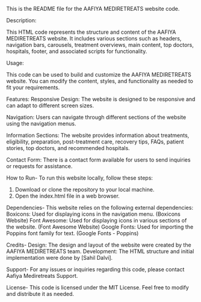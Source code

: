 This is the README file for the AAFIYA MEDIRETREATS website code.


Description: 

This HTML code represents the structure and content of the AAFIYA MEDIRETREATS website. It includes various sections such as headers, navigation bars, carousels, treatment overviews, main content, top doctors, hospitals, footer, and associated scripts for functionality.


Usage: 

This code can be used to build and customize the AAFIYA MEDIRETREATS website. You can modify the content, styles, and functionality as needed to fit your requirements.


Features:
Responsive Design: The website is designed to be responsive and can adapt to different screen sizes.

Navigation: Users can navigate through different sections of the website using the navigation menus.

Information Sections: The website provides information about treatments, eligibility, preparation, post-treatment care, recovery tips, FAQs, patient stories, top doctors, and recommended hospitals.

Contact Form: There is a contact form available for users to send inquiries or requests for assistance.



How to Run-
To run this website locally, follow these steps:
1) Download or clone the repository to your local machine.
2) Open the index.html file in a web browser.


Dependencies-
This website relies on the following external dependencies:
Boxicons: Used for displaying icons in the navigation menu. (Boxicons Website)
Font Awesome: Used for displaying icons in various sections of the website. (Font Awesome Website)
Google Fonts: Used for importing the Poppins font family for text. (Google Fonts - Poppins)


Credits-
Design: The design and layout of the website were created by the AAFIYA MEDIRETREATS team.
Development: The HTML structure and initial implementation were done by [Sahil Dalvi].


Support-
For any issues or inquiries regarding this code, please contact Aafiya Mediretreats Support.


License-
This code is licensed under the MIT License. Feel free to modify and distribute it as needed.